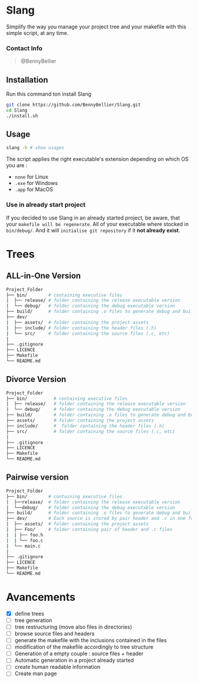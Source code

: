 # Slang
  Simplify the way you manage your project tree and your makefile with this simple script, at any time.
### Contact Info
  > @BennyBellier
## Installation
Run this command ton install Slang
```sh
git clone https://github.com/BennyBellier/Slang.git
cd Slang
./install.sh
```
## Usage
```sh
slang -h # show usages
```
The script applies the right executable's extension depending on which OS you are :
* `none` for Linux
* `.exe` for Windows
* `.app` for MacOS

### Use in already start project
If you decided to use Slang in an already started project, be aware, that your `makefile will be regenerate`. All of your executable where stocked in `bin/debug/`. And it will `initialise git repository` if it **not already exist**.

# Trees
## ALL-in-One Version
```sh
Project_Folder
├── bin/        # containing executive files
|  ├── release/ # folder containing the release executable version
|  └── debug/   # folder containing the debug executable version
├── build/      # folder containing .o files to generate debug and build versions
├── dev/
|  ├── assets/  # folder containing the project assets
|  ├── include/ # folder containing the header files (.h)
|  └── src/     # folder containing the source files (.c, etc)
|
├── .gitignore
├── LICENCE
├── Makefile
└── README.md
```
## Divorce Version
```sh
Project_Folder
├── bin/          # containing executive files
|  ├── release/   # folder containing the release executable version
|  └── debug/     # folder containing the debug executable version
├── build/        # folder containing .o files to generate debug and build versions
├── assets/       # folder containing the project assets
├── include/      #  folder containing the header files (.h)
├── src/          # folder containing the source files (.c, etc)
|
├── .gitignore
├── LICENCE
├── Makefile
└── README.md
```

## Pairwise version
```sh
Project_Folder
├── bin/        # containing executive files
|  ├──release/  # folder containing the release executable version
|  └──debug/    # folder containing the debug executable version
├── build/      # folder containing .o files to generate debug and build versions
├── dev/        # Each source is stored by pair header and .c in one folder
|  ├── assets/  # folder containing the project assets
|  ├── Foo/     # folder containing pair of header and .c files
|  | ├── foo.h
|  | └── foo.c
|  └── main.c
|
├── .gitignore
├── LICENCE
├── Makefile
└── README.md
```


# Avancements
- [X] define trees
- [ ] tree generation
- [ ] tree restructuring (move also files in directories)
- [ ] browse source files and headers
- [ ] generate the makefile with the inclusions contained in the files
- [ ] modification of the makefile accordingly to tree structure
- [ ] Generation of a empty couple : source files + header
- [ ] Automatic generation in a project already started
- [ ] create human readable information
- [ ] Create man page